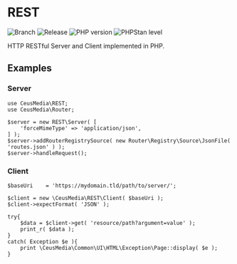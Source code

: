 # REST

![Branch](https://img.shields.io/badge/Branch-0.4.x-blue?style=flat-square)
![Release](https://img.shields.io/badge/Release-0.4.0-blue?style=flat-square)
![PHP version](https://img.shields.io/badge/PHP-%5E8.1-blue?style=flat-square&color=777BB4)
![PHPStan level](https://img.shields.io/badge/PHPStan_level-max+strict-darkgreen?style=flat-square)

HTTP RESTful Server and Client implemented in PHP.

## Examples

### Server

```
use CeusMedia\REST;
use CeusMedia\Router;

$server	= new REST\Server( [
	'forceMimeType' => 'application/json',
] );
$server->addRouterRegistrySource( new Router\Registry\Source\JsonFile( 'routes.json' ) );
$server->handleRequest();
```

### Client
```
$baseUri	= 'https://mydomain.tld/path/to/server/';

$client	= new \CeusMedia\REST\Client( $baseUri );
$client->expectFormat( 'JSON' );

try{
	$data = $client->get( 'resource/path?argument=value' );
	print_r( $data );
}
catch( Exception $e ){
	print \CeusMedia\Common\UI\HTML\Exception\Page::display( $e );
}
```